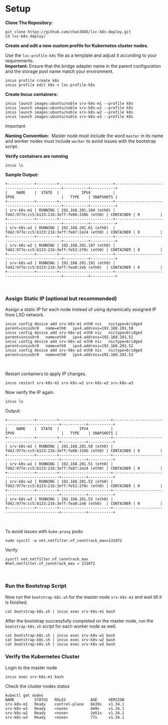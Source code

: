 
# Setup
**Clone The Repository:**
```shell
git clone https://github.com/chan3845/lxc-k8s-deploy.git
cd lxc-k8s-deploy/
```

**Create and edit a new custom profile for Kubernetes cluster nodes.**

Use the `lxc-profile-k8s` file as a template and adjust it according to your requirements. <br>
**Important:** Ensure that the bridge adapter name in the parent configuration and the storage pool name match your environment.


```shell
incus profile create k8s
incus profile edit k8s < lxc-profile-k8s
```

**Create Incus containers:**
```shell
incus launch images:ubuntu/noble srv-k8s-m1 --profile k8s 
incus launch images:ubuntu/noble srv-k8s-w1 --profile k8s 
incus launch images:ubuntu/noble srv-k8s-w2 --profile k8s 
incus launch images:ubuntu/noble srv-k8s-w3 --profile k8s 
```

> [!IMPORTANT]
> **Naming Convention:** 
> Master node must include the word `master` in its name and worker nodes must include `worker` to avoid issues with the bootstrap script.

**Verify containers are running**
```shell
incus ls
```

**Sample Output:**
```shell
+------------+---------+------------------------+----------------------------------------------+-----------+-----------+
|    NAME    |  STATE  |          IPV4          |                     IPV6                     |   TYPE    | SNAPSHOTS |
+------------+---------+------------------------+----------------------------------------------+-----------+-----------+
| srv-k8s-m1 | RUNNING | 192.168.201.104 (eth0) | fd42:977e:cc5:b133:216:3eff:fe08:310b (eth0) | CONTAINER | 0         |
+------------+---------+------------------------+----------------------------------------------+-----------+-----------+
| srv-k8s-w1 | RUNNING | 192.168.201.61 (eth0)  | fd42:977e:cc5:b133:216:3eff:fe87:2e24 (eth0) | CONTAINER | 0         |
+------------+---------+------------------------+----------------------------------------------+-----------+-----------+
| srv-k8s-w2 | RUNNING | 192.168.201.107 (eth0) | fd42:977e:cc5:b133:216:3eff:fe52:2f0c (eth0) | CONTAINER | 0         |
+------------+---------+------------------------+----------------------------------------------+-----------+-----------+
| srv-k8s-w3 | RUNNING | 192.168.201.191 (eth0) | fd42:977e:cc5:b133:216:3eff:fea0:2eb (eth0)  | CONTAINER | 0         |
+------------+---------+------------------------+----------------------------------------------+-----------+-----------+

```
<br>

### Assign Static IP (optional but recommended)

Assign a static IP for each node instead of using dynamically assigned IP from LXD network.

```shell
incus config device add srv-k8s-m1 eth0 nic   nictype=bridged   parent=incusbr0   name=eth0   ipv4.address=192.168.201.50
incus config device add srv-k8s-w1 eth0 nic   nictype=bridged   parent=incusbr0   name=eth0   ipv4.address=192.168.201.51
incus config device add srv-k8s-w2 eth0 nic   nictype=bridged   parent=incusbr0   name=eth0   ipv4.address=192.168.201.52
incus config device add srv-k8s-w3 eth0 nic   nictype=bridged   parent=incusbr0   name=eth0   ipv4.address=192.168.201.53
```
<br>

Restart containers to apply IP changes.
```shell
incus restart srv-k8s-m1 srv-k8s-w1 srv-k8s-w2 srv-k8s-w3
```

Now verify the IP again.
```shell
incus ls
```
Output:
```shell
+------------+---------+-----------------------+----------------------------------------------+-----------+-----------+
|    NAME    |  STATE  |         IPV4          |                     IPV6                     |   TYPE    | SNAPSHOTS |
+------------+---------+-----------------------+----------------------------------------------+-----------+-----------+
| srv-k8s-m1 | RUNNING | 192.168.201.50 (eth0) | fd42:977e:cc5:b133:216:3eff:fe08:310b (eth0) | CONTAINER | 0         |
+------------+---------+-----------------------+----------------------------------------------+-----------+-----------+
| srv-k8s-w1 | RUNNING | 192.168.201.51 (eth0) | fd42:977e:cc5:b133:216:3eff:fe87:2e24 (eth0) | CONTAINER | 0         |
+------------+---------+-----------------------+----------------------------------------------+-----------+-----------+
| srv-k8s-w2 | RUNNING | 192.168.201.52 (eth0) | fd42:977e:cc5:b133:216:3eff:fe52:2f0c (eth0) | CONTAINER | 0         |
+------------+---------+-----------------------+----------------------------------------------+-----------+-----------+
| srv-k8s-w3 | RUNNING | 192.168.201.53 (eth0) | fd42:977e:cc5:b133:216:3eff:fea0:2eb (eth0)  | CONTAINER | 0         |
+------------+---------+-----------------------+----------------------------------------------+-----------+-----------+ 
```
<br>

To avoid issues with `kube-proxy` pods:
```shell
sudo sysctl -w net.netfilter.nf_conntrack_max=131072
```

Verify
```shell
sysctl net.netfilter.nf_conntrack_max
#net.netfilter.nf_conntrack_max = 131072
```

<br>

### Run the Bootstrap Script
Now run the `bootstrap-k8s.sh` for the master node `srv-k8s-m1` and wait till it is finished.
```shell
cat bootstrap-k8s.sh | incus exec srv-k8s-m1 bash
```

After the bootstrap successfully completed on the master node, run the `bootstrap-k8s.sh` script for each worker node as well.
```
cat bootstrap-k8s.sh | incus exec srv-k8s-w1 bash
cat bootstrap-k8s.sh | incus exec srv-k8s-w2 bash
cat bootstrap-k8s.sh | incus exec srv-k8s-w3 bash
```

### Verify the Kubernetes Cluster
 Login to the master node
```shell
incus exec srv-k8s-m1 bash 
```

Check the cluster nodes status
```shell
kubectl get nodes
NAME         STATUS   ROLES           AGE     VERSION
srv-k8s-m1   Ready    control-plane   6m39s   v1.34.1
srv-k8s-w1   Ready    <none>          4m9s    v1.34.1
srv-k8s-w2   Ready    <none>          2m51s   v1.34.1
srv-k8s-w3   Ready    <none>          77s     v1.34.1
```
